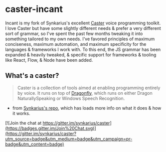 # caster-incant

Incant is my fork of Synkarius's excellent [Caster](https://github.com/synkarius/caster) voice programming toolkit. I love Caster but have some slightly different needs & prefer a very different sort of grammar, so I've spent the past few months tweaking it into something tailored to my own needs. I've favored principles of maximum conciseness, maximum automation, and maximum specificity for the languages & frameworks I work with. To this end, the JS grammar has been expanded & heavily tweaked, & specific support for frameworks & tooling like React, Flow, & Node have been added.

## What's a caster?

> Caster is a collection of tools aimed at enabling programming entirely by voice. It runs on top of [Dragonfly](https://github.com/t4ngo/dragonfly), which runs on either Dragon NaturallySpeaking or Windows Speech Recognition.

- from [Synkarius's repo](https://github.com/synkarius/caster), which has loads more info on what it does & how it works.

[![Join the chat at https://gitter.im/synkarius/caster](https://badges.gitter.im/Join%20Chat.svg)](https://gitter.im/synkarius/caster?utm_source=badge&utm_medium=badge&utm_campaign=pr-badge&utm_content=badge)
